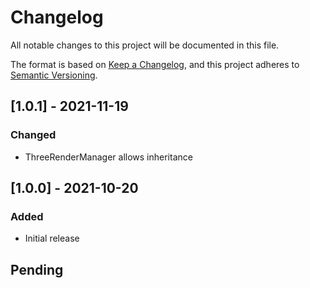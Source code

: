 # Changelog
All notable changes to this project will be documented in this file.

The format is based on [Keep a Changelog](https://keepachangelog.com/en/1.0.0/),
and this project adheres to [Semantic Versioning](https://semver.org/spec/v2.0.0.html).

## [1.0.1] - 2021-11-19
### Changed
- ThreeRenderManager allows inheritance

## [1.0.0] - 2021-10-20
### Added
- Initial release

## Pending

